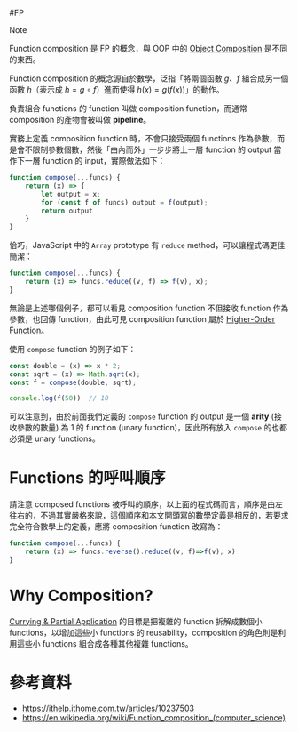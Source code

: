 #FP

>[!Note]
>Function composition 是 FP 的概念，與 OOP 中的 [Object Composition](</Programming Language/Object Composition.md>) 是不同的東西。

Function composition 的概念源自於數學，泛指「將兩個函數 $g$、$f$ 組合成另一個函數 $h$（表示成 $h=g \circ f$）進而使得 $h(x)=g(f(x))$」的動作。

負責組合 functions 的 function 叫做 composition function，而通常 composition 的產物會被叫做 **pipeline**。

實務上定義 composition function 時，不會只接受兩個 functions 作為參數，而是會不限制參數個數，然後「由內而外」一步步將上一層 function 的 output 當作下一層 function 的 input，實際做法如下：

```JavaScript
function compose(...funcs) {
    return (x) => {
        let output = x;
        for (const f of funcs) output = f(output);
        return output
    }
}
```

恰巧，JavaScript 中的 `Array` prototype 有 `reduce` method，可以讓程式碼更佳簡潔：

```JavaScript
function compose(...funcs) {
    return (x) => funcs.reduce((v, f) => f(v), x);
}
```

無論是上述哪個例子，都可以看見 composition function 不但接收 function 作為參數，也回傳 function，由此可見 composition function 屬於 [Higher-Order Function](</Programming Language/Higher-Order Function.md>)。

使用 `compose` function 的例子如下：

```JavaScript
const double = (x) => x * 2;
const sqrt = (x) => Math.sqrt(x);
const f = compose(double, sqrt);

console.log(f(50))  // 10
```

可以注意到，由於前面我們定義的 `compose` function 的 output 是一個 **arity** (接收參數的數量) 為 1 的 function (unary function)，因此所有放入 `compose` 的也都必須是 unary functions。

# Functions 的呼叫順序

請注意 composed functions 被呼叫的順序，以上面的程式碼而言，順序是由左往右的，不過其實嚴格來說，這個順序和本文開頭寫的數學定義是相反的，若要求完全符合數學上的定義，應將 composition function 改寫為：

```JavaScript
function compose(...funcs) {
    return (x) => funcs.reverse().reduce((v, f)=>f(v), x)
}
```

# Why Composition?

[Currying & Partial Application](</Programming Language/Currying & Partial Application.md>) 的目標是把複雜的 function 拆解成數個小 functions，以增加這些小 functions 的 reusability，composition 的角色則是利用這些小 functions 組合成各種其他複雜 functions。

# 參考資料

- <https://ithelp.ithome.com.tw/articles/10237503>
- <https://en.wikipedia.org/wiki/Function_composition_(computer_science)>
